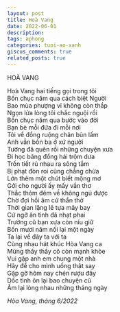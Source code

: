 ```yaml
---
layout: post
title: Hoà Vang
date: 2022-06-01
description:
tags: aphong
categories: tuoi-ao-xanh
giscus_comments: true
related_posts: true
---
```


HOÀ VANG

Hoà Vang hai tiếng gọi trong tôi  
Bốn chục năm qua cách biệt Người  
Bao mùa phượng vĩ không còn thắp  
Ngọn lửa lòng tôi chắc nguội rồi  
Bốn chục năm qua bước vào đời  
Bạn bè mỗi đứa đi mỗi nơi  
Tôi về đồng ruộng chân bùn lấm  
Anh vẫn bôn ba ở xứ người  
Tưởng đã quên rồi những chuyện xưa  
Đi học băng đồng hái trộm dưa  
Trốn tiết rủ nhau ra sông tắm  
Bị phạt đòn roi cũng chẳng chừa  
Lớn thêm một chút biết mộng mơ  
Gởi cho người ấy mấy vần thơ  
Thắc thỏm đêm về không ngủ được  
Chờ đợi hồi âm cứ thẩn thờ  
Thời gian lặng lẽ tựa mây bay  
Cứ ngỡ ân tình đã nhạt phai  
Trường cũ bạn xưa còn níu giữ  
Bốn mươi năm nối lại một ngày  
Ta lại về đây ta với ta  
Cùng nhau hát khúc Hòa Vang ca  
Mừng thấy thầy cô còn mạnh khỏe  
Vui gặp anh em chung một nhà  
Hãy để cho mình uống thật say  
Gặp gỡ hôm nay chén rượu đầy  
Dốc tình ôn lại bao chuyện cũ  
Ấm lại lòng nhau những tháng ngày  

*Hòa Vang, tháng 6/2022*


